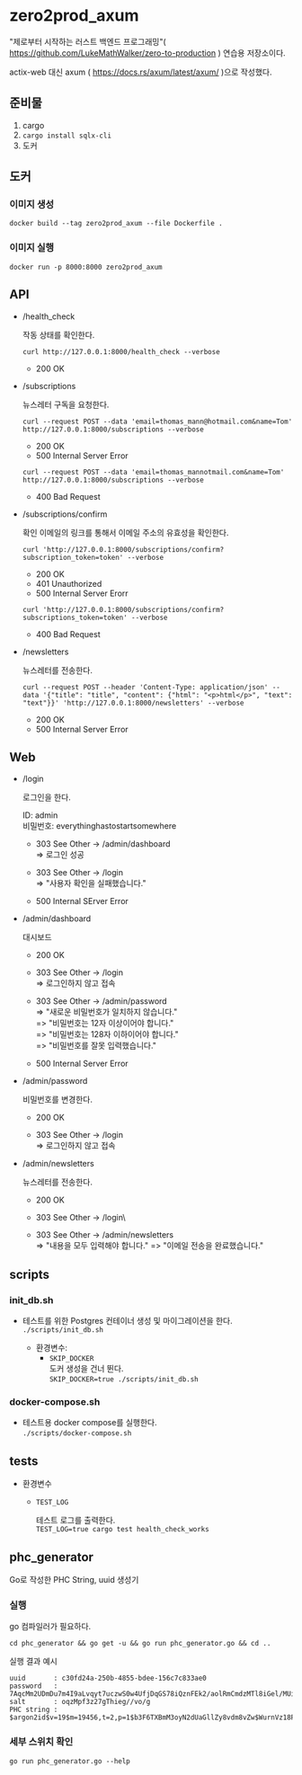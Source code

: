 # zero2prod_axum

"제로부터 시작하는 러스트 백엔드 프로그래밍"( <https://github.com/LukeMathWalker/zero-to-production> ) 연습용 저장소이다.

actix-web 대신 axum ( <https://docs.rs/axum/latest/axum/> )으로 작성했다.

## 준비물

1. cargo
1. `cargo install sqlx-cli`
1. 도커

## 도커

### 이미지 생성

`docker build --tag zero2prod_axum --file Dockerfile .`

### 이미지 실행

`docker run -p 8000:8000 zero2prod_axum`

## API

- /health_check

  작동 상태를 확인한다.

  `curl http://127.0.0.1:8000/health_check --verbose`

  - 200 OK

- /subscriptions

  뉴스레터 구독을 요청한다.

  `curl --request POST --data 'email=thomas_mann@hotmail.com&name=Tom' http://127.0.0.1:8000/subscriptions --verbose`

  - 200 OK
  - 500 Internal Server Error

  `curl --request POST --data 'email=thomas_mannotmail.com&name=Tom' http://127.0.0.1:8000/subscriptions --verbose`

  - 400 Bad Request

- /subscriptions/confirm

  확인 이메일의 링크를 통해서 이메일 주소의 유효성을 확인한다.

  `curl 'http://127.0.0.1:8000/subscriptions/confirm?subscription_token=token' --verbose`

  - 200 OK
  - 401 Unauthorized
  - 500 Internal Server Erorr

  `curl 'http://127.0.0.1:8000/subscriptions/confirm?subscriptions_token=token' --verbose`

  - 400 Bad Request

- /newsletters

  뉴스레터를 전송한다.

  `curl --request POST --header 'Content-Type: application/json' --data '{"title": "title", "content": {"html": "<p>html</p>", "text": "text"}}' 'http://127.0.0.1:8000/newsletters' --verbose`

  - 200 OK
  - 500 Internal Server Error

## Web

- /login

  로그인을 한다.

  ID: admin\
  비밀번호: everythinghastostartsomewhere

  - 303 See Other -> /admin/dashboard\
    => 로그인 성공

  - 303 See Other -> /login\
    => "사용자 확인을 실패했습니다."

  - 500 Internal SErver Error

- /admin/dashboard

  대시보드

  - 200 OK

  - 303 See Other -> /login\
    => 로그인하지 않고 접속

  - 303 See Other -> /admin/password\
    => "새로운 비밀번호가 일치하지 않습니다."\
    => "비밀번호는 12자 이상이어야 합니다."\
    => "비밀번호는 128자 이하이어야 합니다."\
    => "비밀번호를 잘못 입력했습니다."

  - 500 Internal Server Error

- /admin/password

  비밀번호를 변경한다.

  - 200 OK

  - 303 See Other -> /login\
    => 로그인하지 않고 접속

- /admin/newsletters

  뉴스레터를 전송한다.

  - 200 OK

  - 303 See Other -> /login\

  - 303 See Other -> /admin/newsletters\
    => "내용을 모두 입력해야 합니다."
    => "이메일 전송을 완료했습니다."

## scripts

### init_db.sh

- 테스트를 위한 Postgres 컨테이너 생성 및 마이그레이션을 한다.  
  `./scripts/init_db.sh`

  - 환경변수:
    - `SKIP_DOCKER`\
      도커 생성을 건너 뛴다.  
       `SKIP_DOCKER=true ./scripts/init_db.sh`

### docker-compose.sh

- 테스트용 docker compose를 실행한다.  
  `./scripts/docker-compose.sh`

## tests

- 환경변수

  - `TEST_LOG`

    테스트 로그를 출력한다.  
    `TEST_LOG=true cargo test health_check_works`

## phc_generator

Go로 작성한 PHC String, uuid 생성기

### 실행

go 컴파일러가 필요하다.

```
cd phc_generator && go get -u && go run phc_generator.go && cd ..
```

실행 결과 예시

```
uuid       : c30fd24a-250b-4855-bdee-156c7c833ae0
password   : 7AqcMm2UDmDu7m4I9aLvqyt7uczwS0w4UfjDqGS78iQznFEk2/aolRmCmdzMTl8iGel/MUiUcoEczW47oFpjZw
salt       : oqzMpf3z27gThieg//vo/g
PHC string : $argon2id$v=19$m=19456,t=2,p=1$b3F6TXBmM3oyN2dUaGllZy8vdm8vZw$WurnVz18P2lm3hd7Vj5n9aPz5ZJYXbFcXLYFhXlysDc
```

### 세부 스위치 확인

`go run phc_generator.go --help`
